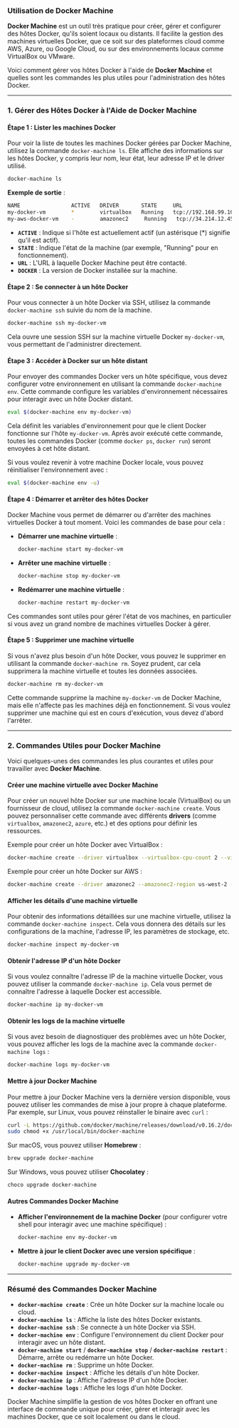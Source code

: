 ### **Utilisation de Docker Machine**

**Docker Machine** est un outil très pratique pour créer, gérer et configurer des hôtes Docker, qu'ils soient locaux ou distants. Il facilite la gestion des machines virtuelles Docker, que ce soit sur des plateformes cloud comme AWS, Azure, ou Google Cloud, ou sur des environnements locaux comme VirtualBox ou VMware.

Voici comment gérer vos hôtes Docker à l'aide de **Docker Machine** et quelles sont les commandes les plus utiles pour l'administration des hôtes Docker.

---

### **1. Gérer des Hôtes Docker à l'Aide de Docker Machine**

#### **Étape 1 : Lister les machines Docker**

Pour voir la liste de toutes les machines Docker gérées par Docker Machine, utilisez la commande `docker-machine ls`. Elle affiche des informations sur les hôtes Docker, y compris leur nom, leur état, leur adresse IP et le driver utilisé.

```bash
docker-machine ls
```

**Exemple de sortie** :
```bash
NAME                ACTIVE   DRIVER       STATE     URL                         SWARM   DOCKER     ERRORS
my-docker-vm        *        virtualbox   Running   tcp://192.168.99.100:2376           v19.03.8
my-aws-docker-vm    -        amazonec2     Running   tcp://34.214.12.45:2376           v19.03.8
```

- **`ACTIVE`** : Indique si l'hôte est actuellement actif (un astérisque (*) signifie qu'il est actif).
- **`STATE`** : Indique l'état de la machine (par exemple, "Running" pour en fonctionnement).
- **`URL`** : L'URL à laquelle Docker Machine peut être contacté.
- **`DOCKER`** : La version de Docker installée sur la machine.

#### **Étape 2 : Se connecter à un hôte Docker**

Pour vous connecter à un hôte Docker via SSH, utilisez la commande `docker-machine ssh` suivie du nom de la machine.

```bash
docker-machine ssh my-docker-vm
```

Cela ouvre une session SSH sur la machine virtuelle Docker `my-docker-vm`, vous permettant de l'administrer directement.

#### **Étape 3 : Accéder à Docker sur un hôte distant**

Pour envoyer des commandes Docker vers un hôte spécifique, vous devez configurer votre environnement en utilisant la commande `docker-machine env`. Cette commande configure les variables d'environnement nécessaires pour interagir avec un hôte Docker distant.

```bash
eval $(docker-machine env my-docker-vm)
```

Cela définit les variables d'environnement pour que le client Docker fonctionne sur l'hôte `my-docker-vm`. Après avoir exécuté cette commande, toutes les commandes Docker (comme `docker ps`, `docker run`) seront envoyées à cet hôte distant.

Si vous voulez revenir à votre machine Docker locale, vous pouvez réinitialiser l'environnement avec :

```bash
eval $(docker-machine env -u)
```

#### **Étape 4 : Démarrer et arrêter des hôtes Docker**

Docker Machine vous permet de démarrer ou d'arrêter des machines virtuelles Docker à tout moment. Voici les commandes de base pour cela :

- **Démarrer une machine virtuelle** :
  ```bash
  docker-machine start my-docker-vm
  ```

- **Arrêter une machine virtuelle** :
  ```bash
  docker-machine stop my-docker-vm
  ```

- **Redémarrer une machine virtuelle** :
  ```bash
  docker-machine restart my-docker-vm
  ```

Ces commandes sont utiles pour gérer l'état de vos machines, en particulier si vous avez un grand nombre de machines virtuelles Docker à gérer.

#### **Étape 5 : Supprimer une machine virtuelle**

Si vous n'avez plus besoin d'un hôte Docker, vous pouvez le supprimer en utilisant la commande `docker-machine rm`. Soyez prudent, car cela supprimera la machine virtuelle et toutes les données associées.

```bash
docker-machine rm my-docker-vm
```

Cette commande supprime la machine `my-docker-vm` de Docker Machine, mais elle n'affecte pas les machines déjà en fonctionnement. Si vous voulez supprimer une machine qui est en cours d'exécution, vous devez d'abord l'arrêter.

---

### **2. Commandes Utiles pour Docker Machine**

Voici quelques-unes des commandes les plus courantes et utiles pour travailler avec **Docker Machine**.

#### **Créer une machine virtuelle avec Docker Machine**

Pour créer un nouvel hôte Docker sur une machine locale (VirtualBox) ou un fournisseur de cloud, utilisez la commande `docker-machine create`. Vous pouvez personnaliser cette commande avec différents **drivers** (comme `virtualbox`, `amazonec2`, `azure`, etc.) et des options pour définir les ressources.

Exemple pour créer un hôte Docker avec VirtualBox :

```bash
docker-machine create --driver virtualbox --virtualbox-cpu-count 2 --virtualbox-memory 4096 --virtualbox-disk-size 20000 my-docker-vm
```

Exemple pour créer un hôte Docker sur AWS :

```bash
docker-machine create --driver amazonec2 --amazonec2-region us-west-2 --amazonec2-instance-type t2.micro --amazonec2-access-key <AWS_ACCESS_KEY> --amazonec2-secret-key <AWS_SECRET_KEY> my-aws-docker-vm
```

#### **Afficher les détails d'une machine virtuelle**

Pour obtenir des informations détaillées sur une machine virtuelle, utilisez la commande `docker-machine inspect`. Cela vous donnera des détails sur les configurations de la machine, l'adresse IP, les paramètres de stockage, etc.

```bash
docker-machine inspect my-docker-vm
```

#### **Obtenir l'adresse IP d'un hôte Docker**

Si vous voulez connaître l'adresse IP de la machine virtuelle Docker, vous pouvez utiliser la commande `docker-machine ip`. Cela vous permet de connaître l'adresse à laquelle Docker est accessible.

```bash
docker-machine ip my-docker-vm
```

#### **Obtenir les logs de la machine virtuelle**

Si vous avez besoin de diagnostiquer des problèmes avec un hôte Docker, vous pouvez afficher les logs de la machine avec la commande `docker-machine logs` :

```bash
docker-machine logs my-docker-vm
```

#### **Mettre à jour Docker Machine**

Pour mettre à jour Docker Machine vers la dernière version disponible, vous pouvez utiliser les commandes de mise à jour propre à chaque plateforme. Par exemple, sur Linux, vous pouvez réinstaller le binaire avec `curl` :

```bash
curl -L https://github.com/docker/machine/releases/download/v0.16.2/docker-machine-$(uname -s)-$(uname -m) > /usr/local/bin/docker-machine
sudo chmod +x /usr/local/bin/docker-machine
```

Sur macOS, vous pouvez utiliser **Homebrew** :

```bash
brew upgrade docker-machine
```

Sur Windows, vous pouvez utiliser **Chocolatey** :

```bash
choco upgrade docker-machine
```

#### **Autres Commandes Docker Machine**

- **Afficher l'environnement de la machine Docker** (pour configurer votre shell pour interagir avec une machine spécifique) :
  ```bash
  docker-machine env my-docker-vm
  ```

- **Mettre à jour le client Docker avec une version spécifique** :
  ```bash
  docker-machine upgrade my-docker-vm
  ```

---

### **Résumé des Commandes Docker Machine**

- **`docker-machine create`** : Crée un hôte Docker sur la machine locale ou cloud.
- **`docker-machine ls`** : Affiche la liste des hôtes Docker existants.
- **`docker-machine ssh`** : Se connecte à un hôte Docker via SSH.
- **`docker-machine env`** : Configure l'environnement du client Docker pour interagir avec un hôte distant.
- **`docker-machine start`** / **`docker-machine stop`** / **`docker-machine restart`** : Démarre, arrête ou redémarre un hôte Docker.
- **`docker-machine rm`** : Supprime un hôte Docker.
- **`docker-machine inspect`** : Affiche les détails d'un hôte Docker.
- **`docker-machine ip`** : Affiche l'adresse IP d'un hôte Docker.
- **`docker-machine logs`** : Affiche les logs d'un hôte Docker.

Docker Machine simplifie la gestion de vos hôtes Docker en offrant une interface de commande unique pour créer, gérer et interagir avec les machines Docker, que ce soit localement ou dans le cloud.